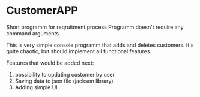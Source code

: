 # CustomerAPP
Short programm for reqruitment process
Programm doesn't require any command arguments.


This is very simple console programm that adds and deletes customers. 
It's quite chaotic, but should implement all functional features.

Features that would be added next:
1. possibility to updating customer by user
2. Saving data to json file (jackson library)
3. Adding simple UI
